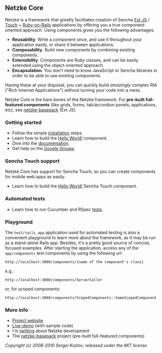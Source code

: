 ## Netzke Core

Netzke is a framework that greatly facilitates creation of Sencha [Ext JS](http://www.sencha.com/products/extjs/) / [Touch](http://www.sencha.com/products/touch/) + [Ruby-on-Rails](http://rubyonrails.org/) applications by offering you a true component-oriented approach. Using components gives you the following advantages:

* __Reusability__. Write a component once, and use it throughout your application easily, or share it between applications.
* __Composability__. Build new components by combining existing components.
* __Extensibility__. Components are Ruby classes, and can be easily extended using the object-oriented approach.
* __Encapsulation__. You don't need to know JavaScript or Sencha libraries in order to be able to use existing components.

Having these at your disposal, you can quickly build _amazingly_ complex RIA ("Rich Internet Applications") without turning your code into a mess.

Netzke Core is the bare bones of the Netzke framework. For **pre-built full-featured components** (like grids, forms, tab/accordion panels, applications, etc), see [netzke-basepack](http://github.com/skozlov/netzke-basepack) (Ext JS).

### Getting started

* Follow the simple [installation](https://github.com/skozlov/netzke-core/wiki/Installation) steps.
* Learn how to build the [Hello World!](https://github.com/skozlov/netzke-core/wiki/Hello-world-extjs) component.
* Dive into the [documentation](https://github.com/skozlov/netzke/wiki).
* Get help on the [Google Groups](http://groups.google.com/group/netzke).

### Sencha Touch support

Netzke Core has support for Sencha Touch, so you can create components for mobile web apps as easily.

* Learn how to build the [Hello World!](https://github.com/skozlov/netzke-core/wiki/Hello-world-touch) Sencha Touch component.

### Automated tests

* Learn how to run Cucumber and RSpec [tests](https://github.com/skozlov/netzke-core/wiki/Automated-testing).

### Playground

The `test/rails_app` application used for automated testing is also a convenient playground to learn more about the framework, as it may be run as a stand-alone Rails app. Besides, it's a pretty good source of concise, focused examples. After starting the application, access any of the `app/components` test components by using the following url:

    http://localhost:3000/components/{name of the component's class}

e.g.:

    http://localhost:3000/components/ServerCaller

or, for scoped components:

    http://localhost:3000/components/ScopedComponents::SomeScopedComponent

### More info
* [Project website](http://netzke.org)
* [Live-demo](http://demo.netzke.org) (with sample code)
* I'm [twitting](http://twitter.com/skozlov) about Netzke development
* The [netzke-basepack](https://github.com/skozlov/netzke-basepack) project (pre-built full-featured components)


*Copyright (c) 2008-2010 Sergei Kozlov, released under the MIT license*
